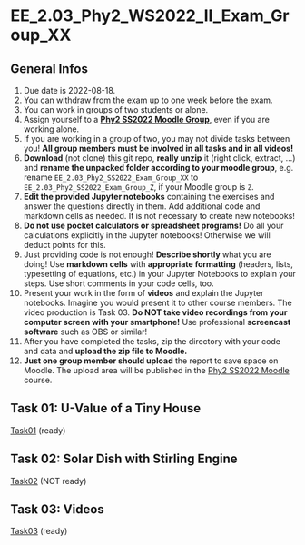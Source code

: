 # EE_2.03_Phy2_WS2022_II_Exam_Group_XX

## General Infos

1. Due date is 2022-08-18.
1. You can withdraw from the exam up to one week before the exam.
1. You can work in groups of two students or alone.
1. Assign yourself to a [**Phy2 SS2022 Moodle Group**](https://moodle.hochschule-rhein-waal.de/mod/choicegroup/view.php?id=368635), even if you are working alone.
1. If you are working in a group of two, you may not divide tasks between you! **All group members must be involved in all tasks and in all videos!** 
1. **Download** (not clone) this git repo, **really unzip** it (right click, extract, ...) and **rename the unpacked folder according to your moodle group**, e.g. rename `EE_2.03_Phy2_SS2022_Exam_Group_XX` to `EE_2.03_Phy2_SS2022_Exam_Group_Z`, if your Moodle group is `Z`. 
1. **Edit the provided Jupyter notebooks** containing the exercises and answer the questions directly in them. Add additional code and markdown cells as needed. It is not necessary to create new notebooks!
1. **Do not use pocket calculators or spreadsheet programs!** Do all your calculations explicitly in the Jupyter notebooks! Otherwise we will deduct points for this. 
1. Just providing code is not enough! **Describe shortly** what you are doing! Use **markdown cells** with **appropriate formatting** (headers, lists, typesetting of equations, etc.) in your Jupyter Notebooks to explain your steps. Use short comments in your code cells, too.
1. Present your work in the form of **videos** and explain the Jupyter notebooks. Imagine you would present it to other course members. The video production is Task 03. **Do NOT take video recordings from your computer screen with your smartphone!** Use professional **screencast software** such as OBS or similar!
1. After you have completed the tasks, zip the directory with your code and data and **upload the zip file to Moodle.**
1. **Just one group member should upload** the report to save space on Moodle. The upload area will be published in the [Phy2 SS2022 Moodle](https://moodle.hochschule-rhein-waal.de/course/view.php?id=15227) course.

## Task 01: U-Value of a Tiny House

[Task01](Task01/README.md) (ready)

## Task 02: Solar Dish with Stirling Engine

[Task02](Task02/README.md) (NOT ready)

## Task 03: Videos

[Task03](Task03/README.md) (ready)




